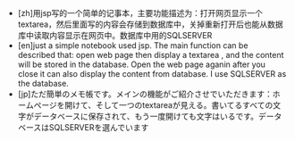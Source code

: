 - [zh]用jsp写的一个简单的记事本，主要功能描述为：打开网页显示一个textarea，然后里面写的内容会存储到数据库中，关掉重新打开后也能从数据库中读取内容显示在网页中。数据库中用的SQLSERVER
- [en]just a simple notebook used jsp. The main function can be described that: open web page then display a textarea , and the content will be stored in the database. Open the web page aganin after you close it can also display the content from database. I use SQLSERVER as the database.
- [jp]ただ簡単のメモ帳です。メインの機能がご紹介させでいただきます：ホームページを開けて、そして一つのtextareaが見える。書いてるすべての文字がデータベースに保存されて、もう一度開けても文字はいるです。データベースはSQLSERVERを選んでいます
